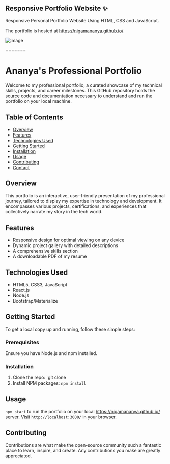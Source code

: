 ## Responsive Portfolio Website ✨

Responsive Personal Portfolio Website Using HTML, CSS and JavaScript.

The portfolio is hosted at https://nigamananya.github.io/


![image](https://github.com/NigamAnanya/NigamAnanya.github.io/assets/104274005/571fa697-d812-4118-aec5-e80e3387d3d2)

=======

 # Ananya's Professional Portfolio

Welcome to my professional portfolio, a curated showcase of my technical skills, projects, and career milestones. This GitHub repository holds the source code and documentation necessary to understand and run the portfolio on your local machine.

## Table of Contents
- [Overview](#overview)
- [Features](#features)
- [Technologies Used](#technologies-used)
- [Getting Started](#getting-started)
- [Installation](#installation)
- [Usage](#usage)
- [Contributing](#contributing)
- [Contact](#contact)

## Overview
This portfolio is an interactive, user-friendly presentation of my professional journey, tailored to display my expertise in technology and development. It encompasses various projects, certifications, and experiences that collectively narrate my story in the tech world.

## Features
- Responsive design for optimal viewing on any device
- Dynamic project gallery with detailed descriptions
- A comprehensive skills section
- A downloadable PDF of my resume

## Technologies Used
- HTML5, CSS3, JavaScript
- React.js
- Node.js
- Bootstrap/Materialize

## Getting Started
To get a local copy up and running, follow these simple steps:

### Prerequisites
Ensure you have Node.js and npm installed.

### Installation
1. Clone the repo: `git clone 
2. Install NPM packages: `npm install`

## Usage
`npm start` to run the portfolio on your local https://nigamananya.github.io/ server. Visit `http://localhost:3000/` in your browser.

## Contributing
Contributions are what make the open-source community such a fantastic place to learn, inspire, and create. Any contributions you make are greatly appreciated.

